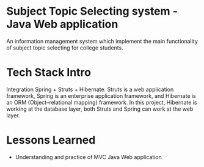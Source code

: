 # Subject Topic Selecting system - Java Web application

An information management system which implement the main functionality of subject topic selecting for college students. 

# Tech Stack Intro

Integration Spring + Struts + Hibernate. Struts is a web application framework, Spring is an enterprise application framework, and Hibernate is an ORM (Object–relational mapping) framework. In this project, Hibernate is working at the database layer, both Struts and Spring can work at the web layer.  

# Lessons Learned

* Understanding and practice of MVC Java Web application
